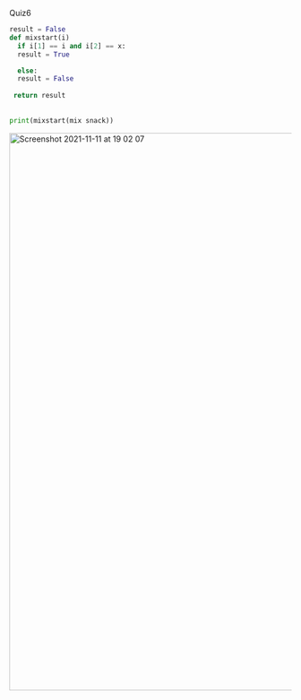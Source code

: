 Quiz6
```py
result = False
def mixstart(i)
  if i[1] == i and i[2] == x:
  result = True

  else:
  result = False
  
 return result
 
 
print(mixstart(mix snack))
```
<img width="995" alt="Screenshot 2021-11-11 at 19 02 07" src="https://user-images.githubusercontent.com/89366347/141278608-9b83cebc-8281-4e0a-b144-a25b5b8e754a.png">
